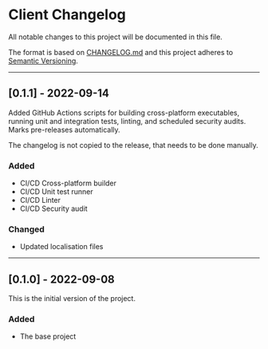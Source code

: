 # Client Changelog

All notable changes to this project will be documented in this file.

The format is based on [CHANGELOG.md](http://changelog.md/)
and this project adheres to [Semantic Versioning](http://semver.org/).

<!-- 
TEMPLATE

## [major.minor.patch] - yyyy-mm-dd

A message that notes the main changes in the update.

### Added

### Changed

### Deprecated

### Fixed

### Removed

### Security

_______________________________________________________________________________
 
 -->

<!--
EXAMPLE

## [0.2.0] - 2021-06-02

Lorem Ipsum dolor sit amet.

### Added

- Cat pictures hidden in the library
- Added beeswax to the gears

### Changed

- Updated localisation files

-->

<!--
_______________________________________________________________________________

## [0.1.1] - 2022-09-14

Added GitHub Actions scripts for building cross-platform
executables, running unit and integration tests, linting,
and scheduled security audits.

### Added

- CI/CD Cross-platform builder
- CI/CD Unit test runner
- CI/CD Linter
- CI/CD Security audit

### Changed

- Updated localisation files

-->

_______________________________________________________________________________

## [0.1.1] - 2022-09-14

Added GitHub Actions scripts for building cross-platform
executables, running unit and integration tests, linting,
and scheduled security audits. Marks pre-releases automatically.

The changelog is not copied to the release, that needs to be done manually.

### Added

- CI/CD Cross-platform builder
- CI/CD Unit test runner
- CI/CD Linter
- CI/CD Security audit

### Changed

- Updated localisation files

_______________________________________________________________________________

## [0.1.0] - 2022-09-08

This is the initial version of the project.

### Added

- The base project

<!-- markdownlint-configure-file {
    "MD022": false,
    "MD024": false,
    "MD030": false,
    "MD032": false
} -->
<!--
    MD022: Blanks around headings
    MD024: No duplicate headings
    MD030: Spaces after list markers
    MD032: Blanks around lists
-->
